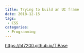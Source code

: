 ```yaml
---
title: Trying to build an UI frame
date: 2018-12-15
tags:
 - CSS
categories:
 - Progranming
---
```


https://ht7200.github.io/TiBase